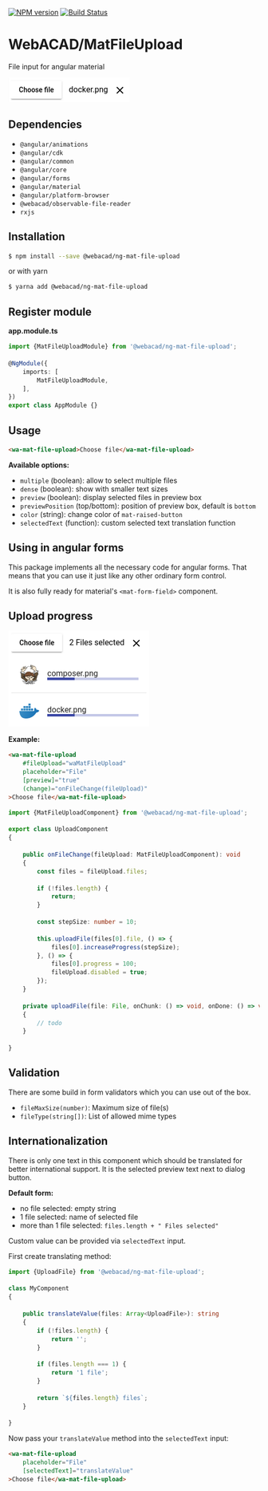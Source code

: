 [![NPM version](https://img.shields.io/npm/v/@webacad/ng-mat-file-upload.svg?style=flat-square)](https://www.npmjs.com/package/@webacad/ng-mat-file-upload)
[![Build Status](https://img.shields.io/travis/Web-ACAD/ng-mat-file-upload.svg?style=flat-square)](https://travis-ci.org/Web-ACAD/ng-mat-file-upload)

# WebACAD/MatFileUpload

File input for angular material

![default style](./docs/default.png)

## Dependencies

* `@angular/animations`
* `@angular/cdk`
* `@angular/common`
* `@angular/core`
* `@angular/forms`
* `@angular/material`
* `@angular/platform-browser`
* `@webacad/observable-file-reader`
* `rxjs`

## Installation

```bash
$ npm install --save @webacad/ng-mat-file-upload
```

or with yarn

```bash
$ yarna add @webacad/ng-mat-file-upload
```

## Register module

**app.module.ts**

```typescript
import {MatFileUploadModule} from '@webacad/ng-mat-file-upload';

@NgModule({
    imports: [
        MatFileUploadModule,
    ],
})
export class AppModule {}
```

## Usage

```html
<wa-mat-file-upload>Choose file</wa-mat-file-upload>
```

**Available options:**

* `multiple` (boolean): allow to select multiple files
* `dense` (boolean): show with smaller text sizes
* `preview` (boolean): display selected files in preview box
* `previewPosition` (top/bottom): position of preview box, default is `bottom`
* `color` (string): change color of `mat-raised-button`
* `selectedText` (function): custom selected text translation function

## Using in angular forms

This package implements all the necessary code for angular forms. That means that you can use it just like any other 
ordinary form control.

It is also fully ready for material's `<mat-form-field>` component.

## Upload progress

![upload progress](./docs/upload-progress.png)

**Example:**

```html
<wa-mat-file-upload
    #fileUpload="waMatFileUpload"
    placeholder="File"
    [preview]="true"
    (change)="onFileChange(fileUpload)"
>Choose file</wa-mat-file-upload>
```

```typescript
import {MatFileUploadComponent} from '@webacad/ng-mat-file-upload';

export class UploadComponent
{
    
    public onFileChange(fileUpload: MatFileUploadComponent): void
    {
        const files = fileUpload.files;
        
        if (!files.length) {
            return;
        }
        
        const stepSize: number = 10;
        
        this.uploadFile(files[0].file, () => {
            files[0].increaseProgress(stepSize);
        }, () => {
            files[0].progress = 100;
            fileUpload.disabled = true;
        });
    }
    
    private uploadFile(file: File, onChunk: () => void, onDone: () => void): void
    {
        // todo
    }
    
}
```

## Validation

There are some build in form validators which you can use out of the box.

* `fileMaxSize(number)`: Maximum size of file(s)
* `fileType(string[])`: List of allowed mime types

## Internationalization

There is only one text in this component which should be translated for better international support. It is the selected 
preview text next to dialog button.

**Default form:**

* no file selected: empty string
* 1 file selected: name of selected file
* more than 1 file selected: `files.length + " Files selected"`

Custom value can be provided via `selectedText` input. 

First create translating method:

```typescript
import {UploadFile} from '@webacad/ng-mat-file-upload';

class MyComponent
{
    
    public translateValue(files: Array<UploadFile>): string
    {
        if (!files.length) {
            return '';
        }
        
        if (files.length === 1) {
            return '1 file';
        }
        
        return `${files.length} files`;
    }
    
}
```

Now pass your `translateValue` method into the `selectedText` input:

```html
<wa-mat-file-upload
    placeholder="File"
    [selectedText]="translateValue"
>Choose file</wa-mat-file-upload>
```
